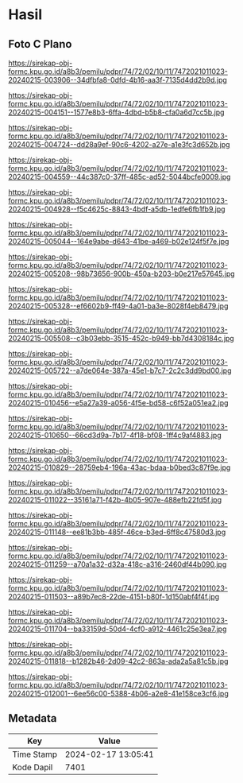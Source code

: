 # Hasil

## Foto C Plano

https://sirekap-obj-formc.kpu.go.id/a8b3/pemilu/pdpr/74/72/02/10/11/7472021011023-20240215-003906--34dfbfa8-0dfd-4b16-aa3f-7135d4dd2b9d.jpg

https://sirekap-obj-formc.kpu.go.id/a8b3/pemilu/pdpr/74/72/02/10/11/7472021011023-20240215-004151--1577e8b3-6ffa-4dbd-b5b8-cfa0a6d7cc5b.jpg

https://sirekap-obj-formc.kpu.go.id/a8b3/pemilu/pdpr/74/72/02/10/11/7472021011023-20240215-004724--dd28a9ef-90c6-4202-a27e-a1e3fc3d652b.jpg

https://sirekap-obj-formc.kpu.go.id/a8b3/pemilu/pdpr/74/72/02/10/11/7472021011023-20240215-004559--44c387c0-37ff-485c-ad52-5044bcfe0009.jpg

https://sirekap-obj-formc.kpu.go.id/a8b3/pemilu/pdpr/74/72/02/10/11/7472021011023-20240215-004928--f5c4625c-8843-4bdf-a5db-1edfe6fb1fb9.jpg

https://sirekap-obj-formc.kpu.go.id/a8b3/pemilu/pdpr/74/72/02/10/11/7472021011023-20240215-005044--164e9abe-d643-41be-a469-b02e124f5f7e.jpg

https://sirekap-obj-formc.kpu.go.id/a8b3/pemilu/pdpr/74/72/02/10/11/7472021011023-20240215-005208--98b73656-900b-450a-b203-b0e217e57645.jpg

https://sirekap-obj-formc.kpu.go.id/a8b3/pemilu/pdpr/74/72/02/10/11/7472021011023-20240215-005328--ef6602b9-ff49-4a01-ba3e-8028f4eb8479.jpg

https://sirekap-obj-formc.kpu.go.id/a8b3/pemilu/pdpr/74/72/02/10/11/7472021011023-20240215-005508--c3b03ebb-3515-452c-b949-bb7d4308184c.jpg

https://sirekap-obj-formc.kpu.go.id/a8b3/pemilu/pdpr/74/72/02/10/11/7472021011023-20240215-005722--a7de064e-387a-45e1-b7c7-2c2c3dd9bd00.jpg

https://sirekap-obj-formc.kpu.go.id/a8b3/pemilu/pdpr/74/72/02/10/11/7472021011023-20240215-010456--e5a27a39-a056-4f5e-bd58-c6f52a051ea2.jpg

https://sirekap-obj-formc.kpu.go.id/a8b3/pemilu/pdpr/74/72/02/10/11/7472021011023-20240215-010650--66cd3d9a-7b17-4f18-bf08-1ff4c9af4883.jpg

https://sirekap-obj-formc.kpu.go.id/a8b3/pemilu/pdpr/74/72/02/10/11/7472021011023-20240215-010829--28759eb4-196a-43ac-bdaa-b0bed3c87f9e.jpg

https://sirekap-obj-formc.kpu.go.id/a8b3/pemilu/pdpr/74/72/02/10/11/7472021011023-20240215-011022--35161a71-f42b-4b05-907e-488efb22fd5f.jpg

https://sirekap-obj-formc.kpu.go.id/a8b3/pemilu/pdpr/74/72/02/10/11/7472021011023-20240215-011148--ee81b3bb-485f-46ce-b3ed-6ff8c47580d3.jpg

https://sirekap-obj-formc.kpu.go.id/a8b3/pemilu/pdpr/74/72/02/10/11/7472021011023-20240215-011259--a70a1a32-d32a-418c-a316-2460df44b090.jpg

https://sirekap-obj-formc.kpu.go.id/a8b3/pemilu/pdpr/74/72/02/10/11/7472021011023-20240215-011503--a89b7ec8-22de-4151-b80f-1d150abf4f4f.jpg

https://sirekap-obj-formc.kpu.go.id/a8b3/pemilu/pdpr/74/72/02/10/11/7472021011023-20240215-011704--ba33159d-50d4-4cf0-a912-4461c25e3ea7.jpg

https://sirekap-obj-formc.kpu.go.id/a8b3/pemilu/pdpr/74/72/02/10/11/7472021011023-20240215-011818--b1282b46-2d09-42c2-863a-ada2a5a81c5b.jpg

https://sirekap-obj-formc.kpu.go.id/a8b3/pemilu/pdpr/74/72/02/10/11/7472021011023-20240215-012001--6ee56c00-5388-4b06-a2e8-41e158ce3cf6.jpg


## Metadata

| Key        | Value               |
| ---------- | ------------------- |
| Time Stamp | 2024-02-17 13:05:41 |
| Kode Dapil | 7401                |



